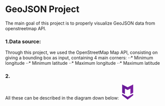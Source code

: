 # GeoJSON Project
The main goal of this project is to properly visualize GeoJSON data from openstreetmap API.
### 1.Data source:
Through this project, we used the OpenStreetMap Map API, consisting on giving a bounding box as input, containing 4 main corners:
⋅⋅* Minimum longitude
⋅⋅* Minimum latitude
⋅⋅* Maximum longitude
⋅⋅* Maximum latitude
### 2. 
All these can be described in the diagram down below:
![alt text](https://github.com/adam-p/markdown-here/raw/master/src/common/images/icon48.png "Logo Title Text 1")